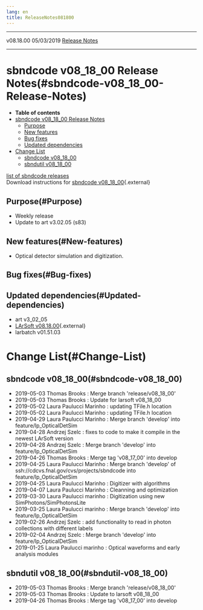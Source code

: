 ```yaml
---
lang: en
title: ReleaseNotes081800
---
```


  ----------- ------------ -- -- ------------------------------------------------------
  v08.18.00   05/03/2019         [Release Notes](ReleaseNotes081800.html)
  ----------- ------------ -- -- ------------------------------------------------------



sbndcode v08\_18\_00 Release Notes(#sbndcode-v08_18_00-Release-Notes)
======================================================================================

-   **Table of contents**
-   [sbndcode v08\_18\_00 Release
    Notes](#sbndcode-v08_18_00-Release-Notes)
    -   [Purpose](#Purpose)
    -   [New features](#New-features)
    -   [Bug fixes](#Bug-fixes)
    -   [Updated dependencies](#Updated-dependencies)
-   [Change List](#Change-List)
    -   [sbndcode v08\_18\_00](#sbndcode-v08_18_00)
    -   [sbndutil v08\_18\_00](#sbndutil-v08_18_00)

[list of sbndcode
releases](List_of_SBND_code_releases.html)\
Download instructions for [sbndcode
v08\_18\_00](http://scisoft.fnal.gov/scisoft/bundles/sbnd/v08_18_00/sbndcode-v08_18_00.html){.external}



Purpose(#Purpose)
----------------------------------

-   Weekly release
-   Update to art v3.02.05 (s83)



New features(#New-features)
--------------------------------------------

-   Optical detector simulation and digitization.



Bug fixes(#Bug-fixes)
--------------------------------------



Updated dependencies(#Updated-dependencies)
------------------------------------------------------------

-   art v3\_02\_05
-   [LArSoft
    v08.18.00](https://cdcvs.fnal.gov/redmine/projects/larsoft/wiki/ReleaseNotes081800){.external}
-   larbatch v01.51.03



Change List(#Change-List)
==========================================



sbndcode v08\_18\_00(#sbndcode-v08_18_00)
----------------------------------------------------------

-   2019-05-03 Thomas Brooks : Merge branch \'release/v08\_18\_00\'
-   2019-05-03 Thomas Brooks : Update for larsoft v08\_18\_00
-   2019-05-02 Laura Paulucci Marinho : updating TFile.h location
-   2019-05-02 Laura Paulucci Marinho : updating TFile.h location
-   2019-04-29 Laura Paulucci Marinho : Merge branch \'develop\' into
    feature/lp\_OpticalDetSim
-   2019-04-28 Andrzej Szelc : fixes to code to make it compile in the
    newest LArSoft version
-   2019-04-28 Andrzej Szelc : Merge branch \'develop\' into
    feature/lp\_OpticalDetSim
-   2019-04-26 Thomas Brooks : Merge tag \'v08\_17\_00\' into develop
-   2019-04-25 Laura Paulucci Marinho : Merge branch \'develop\' of
    ssh://cdcvs.fnal.gov/cvs/projects/sbndcode into
    feature/lp\_OpticalDetSim
-   2019-04-25 Laura Paulucci Marinho : Digitizer with algorithms
-   2019-04-07 Laura Paulucci Marinho : Cleanning and optimization
-   2019-03-30 Laura Paulucci marinho : Digitization using new
    SimPhotons/SimPhotonsLite
-   2019-03-25 Laura Paulucci marinho : Merge branch \'develop\' into
    feature/lp\_OpticalDetSim
-   2019-02-26 Andrzej Szelc : add functionality to read in photon
    collections with different labels
-   2019-02-04 Andrzej Szelc : Merge branch \'develop\' into
    feature/lp\_OpticalDetSim
-   2019-01-25 Laura Paulucci marinho : Optical waveforms and early
    analysis modules



sbndutil v08\_18\_00(#sbndutil-v08_18_00)
----------------------------------------------------------

-   2019-05-03 Thomas Brooks : Merge branch \'release/v08\_18\_00\'
-   2019-05-03 Thomas Brooks : Update to larsoft v08\_18\_00
-   2019-04-26 Thomas Brooks : Merge tag \'v08\_17\_00\' into develop
